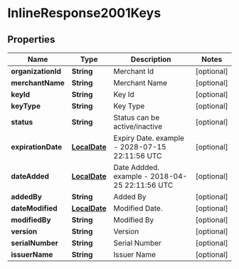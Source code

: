 
# InlineResponse2001Keys

## Properties
Name | Type | Description | Notes
------------ | ------------- | ------------- | -------------
**organizationId** | **String** | Merchant Id |  [optional]
**merchantName** | **String** | Merchant Name |  [optional]
**keyId** | **String** | Key Id |  [optional]
**keyType** | **String** | Key Type |  [optional]
**status** | **String** | Status can be active/inactive |  [optional]
**expirationDate** | [**LocalDate**](LocalDate.md) | Expiry Date. example - 2028-07-15 22:11:56 UTC |  [optional]
**dateAdded** | [**LocalDate**](LocalDate.md) | Date Addded. example - 2018-04-25 22:11:56 UTC |  [optional]
**addedBy** | **String** | Added By |  [optional]
**dateModified** | [**LocalDate**](LocalDate.md) | Modified Date. |  [optional]
**modifiedBy** | **String** | Modified By |  [optional]
**version** | **String** | Version |  [optional]
**serialNumber** | **String** | Serial Number |  [optional]
**issuerName** | **String** | Issuer Name |  [optional]



